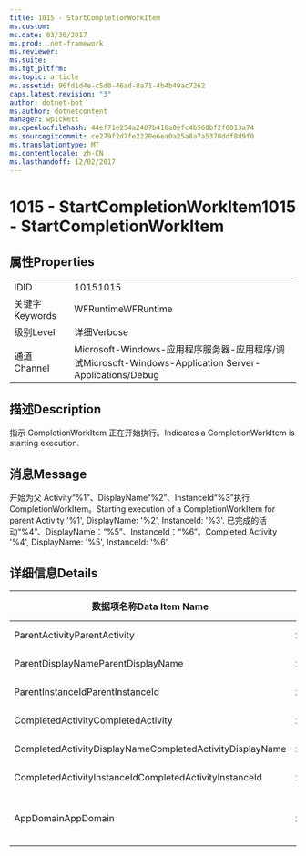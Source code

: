 ```yaml
---
title: 1015 - StartCompletionWorkItem
ms.custom: 
ms.date: 03/30/2017
ms.prod: .net-framework
ms.reviewer: 
ms.suite: 
ms.tgt_pltfrm: 
ms.topic: article
ms.assetid: 96fd1d4e-c5d0-46ad-8a71-4b4b49ac7262
caps.latest.revision: "3"
author: dotnet-bot
ms.author: dotnetcontent
manager: wpickett
ms.openlocfilehash: 44ef71e254a2407b416a0efc4b560bf2f6013a74
ms.sourcegitcommit: ce279f2d7fe2220e6ea0a25a8a7a5370ddf8d9f0
ms.translationtype: MT
ms.contentlocale: zh-CN
ms.lasthandoff: 12/02/2017
---
```

# <a name="1015---startcompletionworkitem"></a><span data-ttu-id="9075f-102">1015 - StartCompletionWorkItem</span><span class="sxs-lookup"><span data-stu-id="9075f-102">1015 - StartCompletionWorkItem</span></span>
## <a name="properties"></a><span data-ttu-id="9075f-103">属性</span><span class="sxs-lookup"><span data-stu-id="9075f-103">Properties</span></span>  
  
|||  
|-|-|  
|<span data-ttu-id="9075f-104">ID</span><span class="sxs-lookup"><span data-stu-id="9075f-104">ID</span></span>|<span data-ttu-id="9075f-105">1015</span><span class="sxs-lookup"><span data-stu-id="9075f-105">1015</span></span>|  
|<span data-ttu-id="9075f-106">关键字</span><span class="sxs-lookup"><span data-stu-id="9075f-106">Keywords</span></span>|<span data-ttu-id="9075f-107">WFRuntime</span><span class="sxs-lookup"><span data-stu-id="9075f-107">WFRuntime</span></span>|  
|<span data-ttu-id="9075f-108">级别</span><span class="sxs-lookup"><span data-stu-id="9075f-108">Level</span></span>|<span data-ttu-id="9075f-109">详细</span><span class="sxs-lookup"><span data-stu-id="9075f-109">Verbose</span></span>|  
|<span data-ttu-id="9075f-110">通道</span><span class="sxs-lookup"><span data-stu-id="9075f-110">Channel</span></span>|<span data-ttu-id="9075f-111">Microsoft-Windows-应用程序服务器-应用程序/调试</span><span class="sxs-lookup"><span data-stu-id="9075f-111">Microsoft-Windows-Application Server-Applications/Debug</span></span>|  
  
## <a name="description"></a><span data-ttu-id="9075f-112">描述</span><span class="sxs-lookup"><span data-stu-id="9075f-112">Description</span></span>  
 <span data-ttu-id="9075f-113">指示 CompletionWorkItem 正在开始执行。</span><span class="sxs-lookup"><span data-stu-id="9075f-113">Indicates a CompletionWorkItem is starting execution.</span></span>  
  
## <a name="message"></a><span data-ttu-id="9075f-114">消息</span><span class="sxs-lookup"><span data-stu-id="9075f-114">Message</span></span>  
 <span data-ttu-id="9075f-115">开始为父 Activity“%1”、DisplayName“%2”、InstanceId“%3”执行 CompletionWorkItem。</span><span class="sxs-lookup"><span data-stu-id="9075f-115">Starting execution of a CompletionWorkItem for parent Activity '%1', DisplayName: '%2', InstanceId: '%3'.</span></span> <span data-ttu-id="9075f-116">已完成的活动“%4”、DisplayName：“%5”、InstanceId：“%6”。</span><span class="sxs-lookup"><span data-stu-id="9075f-116">Completed Activity '%4', DisplayName: '%5', InstanceId: '%6'.</span></span>  
  
## <a name="details"></a><span data-ttu-id="9075f-117">详细信息</span><span class="sxs-lookup"><span data-stu-id="9075f-117">Details</span></span>  
  
|<span data-ttu-id="9075f-118">数据项名称</span><span class="sxs-lookup"><span data-stu-id="9075f-118">Data Item Name</span></span>|<span data-ttu-id="9075f-119">数据项类型</span><span class="sxs-lookup"><span data-stu-id="9075f-119">Data Item Type</span></span>|<span data-ttu-id="9075f-120">描述</span><span class="sxs-lookup"><span data-stu-id="9075f-120">Description</span></span>|  
|--------------------|--------------------|-----------------|  
|<span data-ttu-id="9075f-121">ParentActivity</span><span class="sxs-lookup"><span data-stu-id="9075f-121">ParentActivity</span></span>|<span data-ttu-id="9075f-122">xs:string</span><span class="sxs-lookup"><span data-stu-id="9075f-122">xs:string</span></span>|<span data-ttu-id="9075f-123">父活动的类型名称。</span><span class="sxs-lookup"><span data-stu-id="9075f-123">The type name of the parent activity.</span></span>|  
|<span data-ttu-id="9075f-124">ParentDisplayName</span><span class="sxs-lookup"><span data-stu-id="9075f-124">ParentDisplayName</span></span>|<span data-ttu-id="9075f-125">xs:string</span><span class="sxs-lookup"><span data-stu-id="9075f-125">xs:string</span></span>|<span data-ttu-id="9075f-126">父活动的显示名称。</span><span class="sxs-lookup"><span data-stu-id="9075f-126">The display name of the parent activity.</span></span>|  
|<span data-ttu-id="9075f-127">ParentInstanceId</span><span class="sxs-lookup"><span data-stu-id="9075f-127">ParentInstanceId</span></span>|<span data-ttu-id="9075f-128">xs:string</span><span class="sxs-lookup"><span data-stu-id="9075f-128">xs:string</span></span>|<span data-ttu-id="9075f-129">父活动的实例 ID。</span><span class="sxs-lookup"><span data-stu-id="9075f-129">The instance id of the parent activity.</span></span>|  
|<span data-ttu-id="9075f-130">CompletedActivity</span><span class="sxs-lookup"><span data-stu-id="9075f-130">CompletedActivity</span></span>|<span data-ttu-id="9075f-131">xs:string</span><span class="sxs-lookup"><span data-stu-id="9075f-131">xs:string</span></span>|<span data-ttu-id="9075f-132">已完成活动的类型名称。</span><span class="sxs-lookup"><span data-stu-id="9075f-132">The type name of the completed activity.</span></span>|  
|<span data-ttu-id="9075f-133">CompletedActivityDisplayName</span><span class="sxs-lookup"><span data-stu-id="9075f-133">CompletedActivityDisplayName</span></span>|<span data-ttu-id="9075f-134">xs:string</span><span class="sxs-lookup"><span data-stu-id="9075f-134">xs:string</span></span>|<span data-ttu-id="9075f-135">已完成活动的显示名称。</span><span class="sxs-lookup"><span data-stu-id="9075f-135">The display name of the completed activity.</span></span>|  
|<span data-ttu-id="9075f-136">CompletedActivityInstanceId</span><span class="sxs-lookup"><span data-stu-id="9075f-136">CompletedActivityInstanceId</span></span>|<span data-ttu-id="9075f-137">xs:string</span><span class="sxs-lookup"><span data-stu-id="9075f-137">xs:string</span></span>|<span data-ttu-id="9075f-138">已完成活动的实例 ID。</span><span class="sxs-lookup"><span data-stu-id="9075f-138">The instance id of the completed activity.</span></span>|  
|<span data-ttu-id="9075f-139">AppDomain</span><span class="sxs-lookup"><span data-stu-id="9075f-139">AppDomain</span></span>|<span data-ttu-id="9075f-140">xs:string</span><span class="sxs-lookup"><span data-stu-id="9075f-140">xs:string</span></span>|<span data-ttu-id="9075f-141">由 AppDomain.CurrentDomain.FriendlyName 返回的字符串。</span><span class="sxs-lookup"><span data-stu-id="9075f-141">The string returned by AppDomain.CurrentDomain.FriendlyName.</span></span>|
